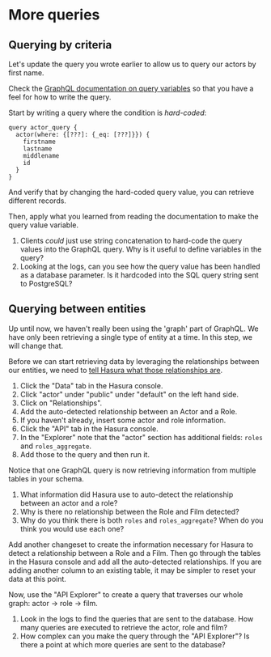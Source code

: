 # More queries

## Querying by criteria

Let's update the query you wrote earlier to allow us to query our actors by first name.

Check the [GraphQL documentation on query variables](https://graphql.org/learn/queries/#variables) so that you have a feel for how to write the query.

Start by writing a query where the condition is *hard-coded*:
```
query actor_query {
  actor(where: {[???]: {_eq: [???]}}) {
    firstname
    lastname
    middlename
    id
  }
}
```

And verify that by changing the hard-coded query value, you can retrieve different records.

Then, apply what you learned from reading the documentation to make the query value variable.

1. Clients *could* just use string concatenation to hard-code the query values into the GraphQL query. Why is it useful to define variables in the query?
2. Looking at the logs, can you see how the query value has been handled as a database parameter. Is it hardcoded into the SQL query string sent to PostgreSQL?

## Querying between entities

Up until now, we haven't really been using the 'graph' part of GraphQL. We have only been retrieving a single type of entity at a time. In this step, we will change that.

Before we can start retrieving data by leveraging the relationships between our entities, we need to [tell Hasura what those relationships are](https://hasura.io/docs/latest/graphql/core/databases/postgres/schema/using-existing-database.html#step-2-track-foreign-keys).

1. Click the "Data" tab in the Hasura console.
2. Click "actor" under "public" under "default" on the left hand side.
3. Click on "Relationships".
4. Add the auto-detected relationship between an Actor and a Role.
5. If you haven't already, insert some actor and role information.
6. Click the "API" tab in the Hasura console.
7. In the "Explorer" note that the "actor" section has additional fields: `roles` and `roles_aggregate`.
8. Add those to the query and then run it.

Notice that one GraphQL query is now retrieving information from multiple tables in your schema.

1. What information did Hasura use to auto-detect the relationship between an actor and a role?
2. Why is there no relationship between the Role and Film detected?
3. Why do you think there is both `roles` and `roles_aggregate`? When do you think you would use each one?

Add another changeset to create the information necessary for Hasura to detect a relationship between a Role and a Film. Then go through the tables in the Hasura console and add all the auto-detected relationships. If you are adding another column to an existing table, it may be simpler to reset your data at this point.

Now, use the "API Explorer" to create a query that traverses our whole graph: actor -> role -> film.

1. Look in the logs to find the queries that are sent to the database. How many queries are executed to retrieve the actor, role and film?
2. How complex can you make the query through the "API Explorer"? Is there a point at which more queries are sent to the database?
